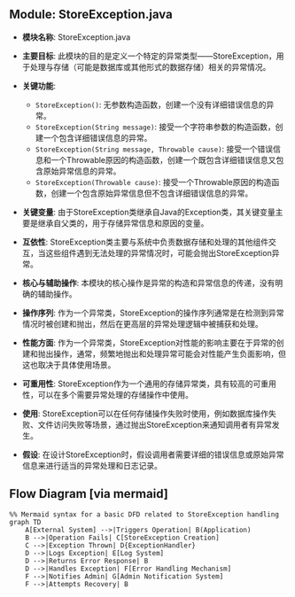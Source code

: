 ## Module: StoreException.java
- **模块名称**: StoreException.java

- **主要目标**: 此模块的目的是定义一个特定的异常类型——StoreException，用于处理与存储（可能是数据库或其他形式的数据存储）相关的异常情况。

- **关键功能**:
  - `StoreException()`: 无参数构造函数，创建一个没有详细错误信息的异常。
  - `StoreException(String message)`: 接受一个字符串参数的构造函数，创建一个包含详细错误信息的异常。
  - `StoreException(String message, Throwable cause)`: 接受一个错误信息和一个Throwable原因的构造函数，创建一个既包含详细错误信息又包含原始异常信息的异常。
  - `StoreException(Throwable cause)`: 接受一个Throwable原因的构造函数，创建一个包含原始异常信息但不包含详细错误信息的异常。

- **关键变量**: 由于StoreException类继承自Java的Exception类，其关键变量主要是继承自父类的，用于存储异常信息和原因的变量。

- **互依性**: StoreException类主要与系统中负责数据存储和处理的其他组件交互，当这些组件遇到无法处理的异常情况时，可能会抛出StoreException异常。

- **核心与辅助操作**: 本模块的核心操作是异常的构造和异常信息的传递，没有明确的辅助操作。

- **操作序列**: 作为一个异常类，StoreException的操作序列通常是在检测到异常情况时被创建和抛出，然后在更高层的异常处理逻辑中被捕获和处理。

- **性能方面**: 作为一个异常类，StoreException对性能的影响主要在于异常的创建和抛出操作，通常，频繁地抛出和处理异常可能会对性能产生负面影响，但这也取决于具体使用场景。

- **可重用性**: StoreException作为一个通用的存储异常类，具有较高的可重用性，可以在多个需要异常处理的存储操作中使用。

- **使用**: StoreException可以在任何存储操作失败时使用，例如数据库操作失败、文件访问失败等场景，通过抛出StoreException来通知调用者有异常发生。

- **假设**: 在设计StoreException时，假设调用者需要详细的错误信息或原始异常信息来进行适当的异常处理和日志记录。
## Flow Diagram [via mermaid]
```mermaid
%% Mermaid syntax for a basic DFD related to StoreException handling
graph TD
    A[External System] -->|Triggers Operation| B(Application)
    B -->|Operation Fails| C[StoreException Creation]
    C -->|Exception Thrown| D{ExceptionHandler}
    D -->|Logs Exception| E[Log System]
    D -->|Returns Error Response| B
    D -->|Handles Exception| F[Error Handling Mechanism]
    F -->|Notifies Admin| G[Admin Notification System]
    F -->|Attempts Recovery| B
```
